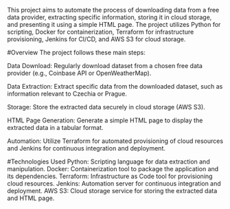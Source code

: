 This project aims to automate the process of downloading data from a free data provider, extracting specific information, storing it in cloud storage, and presenting it using a simple HTML page. The project utilizes Python for scripting, Docker for containerization, Terraform for infrastructure provisioning, Jenkins for CI/CD, and AWS S3 for cloud storage.

#Overview
The project follows these main steps:

Data Download: Regularly download dataset from a chosen free data provider (e.g., Coinbase API or OpenWeatherMap).

Data Extraction: Extract specific data from the downloaded dataset, such as information relevant to Czechia or Prague.

Storage: Store the extracted data securely in cloud storage (AWS S3).

HTML Page Generation: Generate a simple HTML page to display the extracted data in a tabular format.

Automation: Utilize Terraform for automated provisioning of cloud resources and Jenkins for continuous integration and deployment.

#Technologies Used
Python: Scripting language for data extraction and manipulation.
Docker: Containerization tool to package the application and its dependencies.
Terraform: Infrastructure as Code tool for provisioning cloud resources.
Jenkins: Automation server for continuous integration and deployment.
AWS S3: Cloud storage service for storing the extracted data and HTML page.
